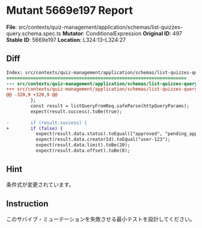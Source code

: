 # Mutant 5669e197 Report

**File**: src/contexts/quiz-management/application/schemas/list-quizzes-query.schema.spec.ts
**Mutator**: ConditionalExpression
**Original ID**: 497
**Stable ID**: 5669e197
**Location**: L324:13–L324:27

## Diff

```diff
Index: src/contexts/quiz-management/application/schemas/list-quizzes-query.schema.spec.ts
===================================================================
--- src/contexts/quiz-management/application/schemas/list-quizzes-query.schema.spec.ts	original
+++ src/contexts/quiz-management/application/schemas/list-quizzes-query.schema.spec.ts	mutated #497
@@ -320,9 +320,9 @@
         };
         const result = listQueryFromReq.safeParse(httpQueryParams);
         expect(result.success).toBe(true);
 
-        if (result.success) {
+        if (false) {
           expect(result.data.status).toEqual(["approved", "pending_approval"]);
           expect(result.data.creatorId).toEqual("user-123");
           expect(result.data.limit).toBe(20);
           expect(result.data.offset).toBe(0);
```

## Hint

条件式が変更されています。

## Instruction

このサバイブ・ミューテーションを失敗させる最小テストを設計してください。
